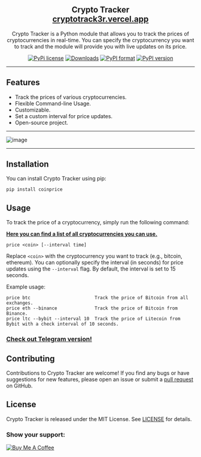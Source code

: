 <h2 align="center">
  Crypto Tracker<br/>
  <a href="https://cryptotrack3r.vercel.app/" target="_blank">cryptotrack3r.vercel.app</a>
</h2>

<p align="center">
 Crypto Tracker is a Python module that allows you to track the prices of cryptocurrencies in real-time. 
You can specify the cryptocurrency you want to track and the module will provide you with live updates on its price.
</p>

<div align="center">

[![PyPi license](https://badgen.net/pypi/license/pip/)](https://pypi.org/project/coinprice/)
[![Downloads](https://static.pepy.tech/badge/coinprice)](https://pepy.tech/project/coinprice)
[![PyPI format](https://img.shields.io/pypi/format/coinprice.svg)](https://pypi.org/project/coinprice/)
[![PyPI version](https://img.shields.io/pypi/v/coinprice)](https://pypi.org/project/coinprice/)

</div>

---
## Features

- Track the prices of various cryptocurrencies.
- Flexible Command-line Usage.
- Customizable.
- Set a custom interval for price updates.
- Open-source project.

--- 

![image](https://github.com/7GitGuru/crypto-tracker/assets/154711952/d5386490-30ca-4bdd-85ec-c0f936cfd5da)

----

## Installation

You can install Crypto Tracker using pip:

```
pip install coinprice
```

## Usage

To track the price of a cryptocurrency, simply run the following command:

**[Here you can find a list of all cryptocurrencies you can use.](https://github.com/7GitGuru/crypto-tracker/blob/main/coin-names.json)**

```
price <coin> [--interval time]
```

Replace `<coin>` with the cryptocurrency you want to track (e.g., bitcoin, ethereum). You can optionally specify the interval (in seconds) for price updates using the `--interval` flag. By default, the interval is set to 15 seconds.

Example usage:

```
price btc                        Track the price of Bitcoin from all exchanges.
price eth --binance              Track the price of Bitcoin from Binance.
price ltc --bybit --interval 10  Track the price of Litecoin from Bybit with a check interval of 10 seconds.
```

### [Check out Telegram version!](https://github.com/7GitGuru/crypto-tracker/tree/telegram)

## Contributing

Contributions to Crypto Tracker are welcome! If you find any bugs or have suggestions for new features, please open an issue or submit a [pull request](https://github.com/7GitGuru/crypto-tracker/pulls) on GitHub.

## License

Crypto Tracker is released under the MIT License. See [LICENSE](https://github.com/7GitGuru/crypto-tracker/blob/main/LICENSE) for details.

### Show your support:

[![Buy Me A Coffee](https://www.buymeacoffee.com/assets/img/custom_images/orange_img.png)](https://www.buymeacoffee.com/bohd4n)
